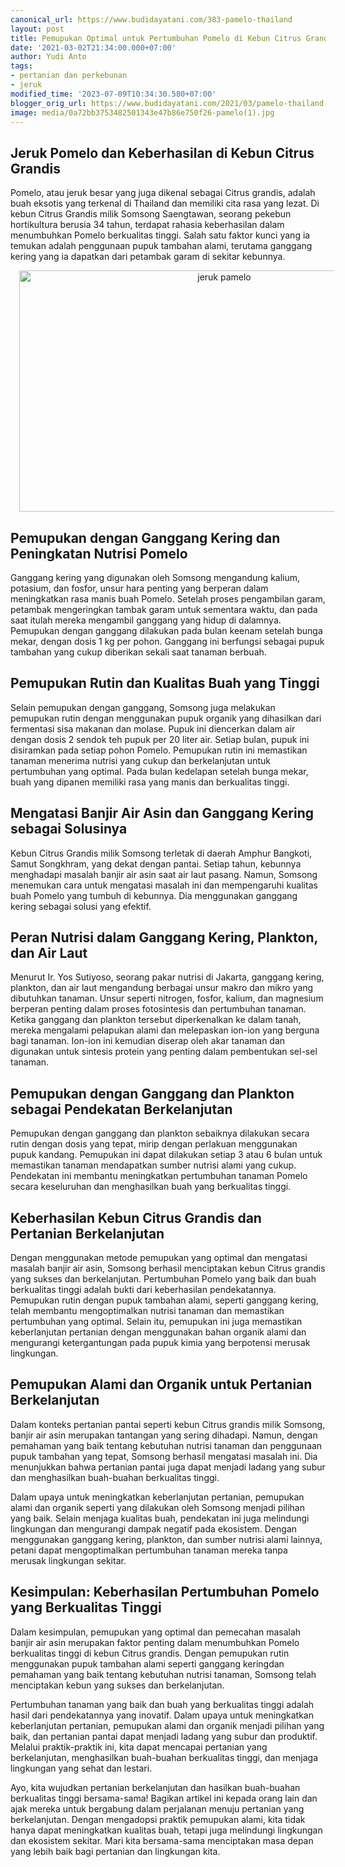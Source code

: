 ```yaml
---
canonical_url: https://www.budidayatani.com/383-pamelo-thailand
layout: post
title: Pemupukan Optimal untuk Pertumbuhan Pomelo di Kebun Citrus Grandis
date: '2021-03-02T21:34:00.000+07:00'
author: Yudi Anto
tags:
- pertanian dan perkebunan
- jeruk
modified_time: '2023-07-09T10:34:30.580+07:00'
blogger_orig_url: https://www.budidayatani.com/2021/03/pamelo-thailand-manis-berkat-alga.html
image: media/0a72bb3753482501343e47b86e750f26-pamelo(1).jpg
---
```

<h2>Jeruk Pomelo dan Keberhasilan di Kebun Citrus Grandis</h2><p>Pomelo, atau jeruk besar yang juga dikenal sebagai Citrus grandis, adalah buah eksotis yang terkenal di Thailand dan memiliki cita rasa yang lezat. Di kebun Citrus Grandis milik Somsong Saengtawan, seorang pekebun hortikultura berusia 34 tahun, terdapat rahasia keberhasilan dalam menumbuhkan Pomelo berkualitas tinggi. Salah satu faktor kunci yang ia temukan adalah penggunaan pupuk tambahan alami, terutama ganggang kering yang ia dapatkan dari petambak garam di sekitar kebunnya.</p><div class="separator" style="clear: both; text-align: center;"><a href="https://blogger.googleusercontent.com/img/b/R29vZ2xl/AVvXsEip3NsQs1sGeaCAQ8ZbFjW5uLgGv86j51scURG4iKrNizNJ2sYklkcGgMp2OKdwhNcpWCVSmCOhqlThAatKkMuTzY4AO_ZnJ57OjLPeOxQFu7Oe4X0xa3lbhue6NQ5fLWu-DXJUIqBqXrdUiiuxiSVjq5g2RDwevAeJOcrsXmroNa5L_RQvgZAOke-huZ8U/s1994/pamelo(1).jpg" imageanchor="1" style="margin-left: 1em; margin-right: 1em;"><img alt="jeruk pamelo" border="0" data-original-height="1200" data-original-width="1994" height="386" src="https://blogger.googleusercontent.com/img/b/R29vZ2xl/AVvXsEip3NsQs1sGeaCAQ8ZbFjW5uLgGv86j51scURG4iKrNizNJ2sYklkcGgMp2OKdwhNcpWCVSmCOhqlThAatKkMuTzY4AO_ZnJ57OjLPeOxQFu7Oe4X0xa3lbhue6NQ5fLWu-DXJUIqBqXrdUiiuxiSVjq5g2RDwevAeJOcrsXmroNa5L_RQvgZAOke-huZ8U/w640-h386/pamelo(1).jpg" width="640" /></a></div><h2>Pemupukan dengan Ganggang Kering dan Peningkatan Nutrisi Pomelo</h2><p>Ganggang kering yang digunakan oleh Somsong mengandung kalium, potasium, dan fosfor, unsur hara penting yang berperan dalam meningkatkan rasa manis buah Pomelo. Setelah proses pengambilan garam, petambak mengeringkan tambak garam untuk sementara waktu, dan pada saat itulah mereka mengambil ganggang yang hidup di dalamnya. Pemupukan dengan ganggang dilakukan pada bulan keenam setelah bunga mekar, dengan dosis 1 kg per pohon. Ganggang ini berfungsi sebagai pupuk tambahan yang cukup diberikan sekali saat tanaman berbuah.</p><h2>Pemupukan Rutin dan Kualitas Buah yang Tinggi</h2><p>Selain pemupukan dengan ganggang, Somsong juga melakukan pemupukan rutin dengan menggunakan pupuk organik yang dihasilkan dari fermentasi sisa makanan dan molase. Pupuk ini diencerkan dalam air dengan dosis 2 sendok teh pupuk per 20 liter air. Setiap bulan, pupuk ini disiramkan pada setiap pohon Pomelo. Pemupukan rutin ini memastikan tanaman menerima nutrisi yang cukup dan berkelanjutan untuk pertumbuhan yang optimal. Pada bulan kedelapan setelah bunga mekar, buah yang dipanen memiliki rasa yang manis dan berkualitas tinggi.</p><h2>Mengatasi Banjir Air Asin dan Ganggang Kering sebagai Solusinya</h2><p>Kebun Citrus Grandis milik Somsong terletak di daerah Amphur Bangkoti, Samut Songkhram, yang dekat dengan pantai. Setiap tahun, kebunnya menghadapi masalah banjir air asin saat air laut pasang. Namun, Somsong menemukan cara untuk mengatasi masalah ini dan mempengaruhi kualitas buah Pomelo yang tumbuh di kebunnya. Dia menggunakan ganggang kering sebagai solusi yang efektif.</p><h2>Peran Nutrisi dalam Ganggang Kering, Plankton, dan Air Laut</h2><p>Menurut Ir. Yos Sutiyoso, seorang pakar nutrisi di Jakarta, ganggang kering, plankton, dan air laut mengandung berbagai unsur makro dan mikro yang dibutuhkan tanaman. Unsur seperti nitrogen, fosfor, kalium, dan magnesium berperan penting dalam proses fotosintesis dan pertumbuhan tanaman. Ketika ganggang dan plankton tersebut diperkenalkan ke dalam tanah, mereka mengalami pelapukan alami dan melepaskan ion-ion yang berguna bagi tanaman. Ion-ion ini kemudian diserap oleh akar tanaman dan digunakan untuk sintesis protein yang penting dalam pembentukan sel-sel tanaman.</p><h2>Pemupukan dengan Ganggang dan Plankton sebagai Pendekatan Berkelanjutan</h2><p>Pemupukan dengan ganggang dan plankton sebaiknya dilakukan secara rutin dengan dosis yang tepat, mirip dengan perlakuan menggunakan pupuk kandang. Pemupukan ini dapat dilakukan setiap 3 atau 6 bulan untuk memastikan tanaman mendapatkan sumber nutrisi alami yang cukup. Pendekatan ini membantu meningkatkan pertumbuhan tanaman Pomelo secara keseluruhan dan menghasilkan buah yang berkualitas tinggi.</p><h2>Keberhasilan Kebun Citrus Grandis dan Pertanian Berkelanjutan</h2><p>Dengan menggunakan metode pemupukan yang optimal dan mengatasi masalah banjir air asin, Somsong berhasil menciptakan kebun Citrus grandis yang sukses dan berkelanjutan. Pertumbuhan Pomelo yang baik dan buah berkualitas tinggi adalah bukti dari keberhasilan pendekatannya. Pemupukan rutin dengan pupuk tambahan alami, seperti ganggang kering, telah membantu mengoptimalkan nutrisi tanaman dan memastikan pertumbuhan yang optimal. Selain itu, pemupukan ini juga memastikan keberlanjutan pertanian dengan menggunakan bahan organik alami dan mengurangi ketergantungan pada pupuk kimia yang berpotensi merusak lingkungan.</p><h2>Pemupukan Alami dan Organik untuk Pertanian Berkelanjutan</h2><p>Dalam konteks pertanian pantai seperti kebun Citrus grandis milik Somsong, banjir air asin merupakan tantangan yang sering dihadapi. Namun, dengan pemahaman yang baik tentang kebutuhan nutrisi tanaman dan penggunaan pupuk tambahan yang tepat, Somsong berhasil mengatasi masalah ini. Dia menunjukkan bahwa pertanian pantai juga dapat menjadi ladang yang subur dan menghasilkan buah-buahan berkualitas tinggi.</p><p>Dalam upaya untuk meningkatkan keberlanjutan pertanian, pemupukan alami dan organik seperti yang dilakukan oleh Somsong menjadi pilihan yang baik. Selain menjaga kualitas buah, pendekatan ini juga melindungi lingkungan dan mengurangi dampak negatif pada ekosistem. Dengan menggunakan ganggang kering, plankton, dan sumber nutrisi alami lainnya, petani dapat mengoptimalkan pertumbuhan tanaman mereka tanpa merusak lingkungan sekitar.</p><h2>Kesimpulan: Keberhasilan Pertumbuhan Pomelo yang Berkualitas Tinggi</h2><p>Dalam kesimpulan, pemupukan yang optimal dan pemecahan masalah banjir air asin merupakan faktor penting dalam menumbuhkan Pomelo berkualitas tinggi di kebun Citrus grandis. Dengan pemupukan rutin menggunakan pupuk tambahan alami seperti ganggang keringdan pemahaman yang baik tentang kebutuhan nutrisi tanaman, Somsong telah menciptakan kebun yang sukses dan berkelanjutan.</p><p>Pertumbuhan tanaman yang baik dan buah yang berkualitas tinggi adalah hasil dari pendekatannya yang inovatif. Dalam upaya untuk meningkatkan keberlanjutan pertanian, pemupukan alami dan organik menjadi pilihan yang baik, dan pertanian pantai dapat menjadi ladang yang subur dan produktif. Melalui praktik-praktik ini, kita dapat mencapai pertanian yang berkelanjutan, menghasilkan buah-buahan berkualitas tinggi, dan menjaga lingkungan yang sehat dan lestari.</p><p>Ayo, kita wujudkan pertanian berkelanjutan dan hasilkan buah-buahan berkualitas tinggi bersama-sama! Bagikan artikel ini kepada orang lain dan ajak mereka untuk bergabung dalam perjalanan menuju pertanian yang berkelanjutan. Dengan mengadopsi praktik pemupukan alami, kita tidak hanya dapat meningkatkan kualitas buah, tetapi juga melindungi lingkungan dan ekosistem sekitar. Mari kita bersama-sama menciptakan masa depan yang lebih baik bagi pertanian dan lingkungan kita.</p>